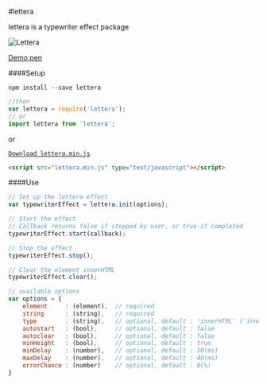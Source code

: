 #lettera

lettera is a typewriter effect package

![Lettera](https://raw.githubusercontent.com/bquentink/lettera/master/lettera.gif)

[Demo pen](http://codepen.io/bquentin/pen/YGvPBz)




####Setup

`npm install --save lettera`

```javascript
//then
var lettera = require('lettera');
// or
import lettera from 'lettera';
```

or

[`Download lettera.min.js`](https://raw.githubusercontent.com/bquentink/lettera/master/lettera.min.js)

```html
<script src="lettera.min.js" type="text/javascript"></script>
```


####Use

```javascript
// Set up the lettera effect
var typewriterEffect = lettera.init(options);

// Start the effect
// Callback returns false if stopped by user, or true if completed
typewriterEffect.start(callback);

// Stop the effect
typewriterEffect.stop();

// Clear the element innerHTML
typewriterEffect.clear();

// available options
var options = {
    element     : (element),  // required
    string      : (string),   // required
    type        : (string),   // optional, default : 'innerHTML' ('innerHTML' or 'value')
    autostart   : (bool),     // optional, default : false
    autoclear   : (bool),     // optional, default : false
    minHeight   : (bool),     // optional, default : true
    minDelay    : (number),   // optional, default : 10(ms)
    maxDelay    : (number),   // optional, default : 40(ms)
    errorChance : (number)    // optional, default : 0(%)
}
```


